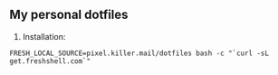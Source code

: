 ## My personal dotfiles

1. Installation:

```
FRESH_LOCAL_SOURCE=pixel.killer.mail/dotfiles bash -c "`curl -sL get.freshshell.com`"
```
